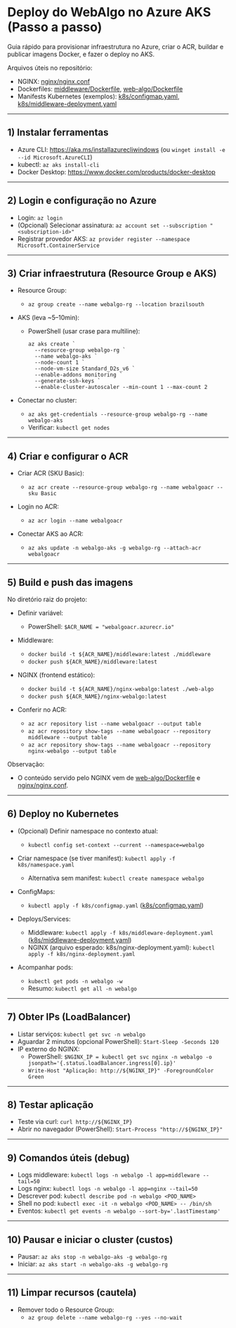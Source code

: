 # Deploy do WebAlgo no Azure AKS (Passo a passo)

Guia rápido para provisionar infraestrutura no Azure, criar o ACR, buildar e publicar imagens Docker, e fazer o deploy no AKS.

Arquivos úteis no repositório:
- NGINX: [nginx/nginx.conf](nginx/nginx.conf)
- Dockerfiles: [middleware/Dockerfile](middleware/Dockerfile), [web-algo/Dockerfile](web-algo/Dockerfile)
- Manifests Kubernetes (exemplos): [k8s/configmap.yaml](k8s/configmap.yaml), [k8s/middleware-deployment.yaml](k8s/middleware-deployment.yaml)

---

## 1) Instalar ferramentas

- Azure CLI: https://aka.ms/installazurecliwindows (ou `winget install -e --id Microsoft.AzureCLI`)
- kubectl: `az aks install-cli`
- Docker Desktop: https://www.docker.com/products/docker-desktop

---

## 2) Login e configuração no Azure

- Login: `az login`
- (Opcional) Selecionar assinatura: `az account set --subscription "<subscription-id>"`
- Registrar provedor AKS: `az provider register --namespace Microsoft.ContainerService`

---

## 3) Criar infraestrutura (Resource Group e AKS)

- Resource Group:
  - `az group create --name webalgo-rg --location brazilsouth`

- AKS (leva ~5–10min):
  - PowerShell (usar crase para multiline):
    ```
    az aks create `
      --resource-group webalgo-rg `
      --name webalgo-aks `
      --node-count 1 `
      --node-vm-size Standard_D2s_v6 `
      --enable-addons monitoring `
      --generate-ssh-keys `
      --enable-cluster-autoscaler --min-count 1 --max-count 2
    ```

- Conectar no cluster:
  - `az aks get-credentials --resource-group webalgo-rg --name webalgo-aks`
  - Verificar: `kubectl get nodes`

---

## 4) Criar e configurar o ACR

- Criar ACR (SKU Basic):
  - `az acr create --resource-group webalgo-rg --name webalgoacr --sku Basic`

- Login no ACR:
  - `az acr login --name webalgoacr`

- Conectar AKS ao ACR:
  - `az aks update -n webalgo-aks -g webalgo-rg --attach-acr webalgoacr`

---

## 5) Build e push das imagens

No diretório raiz do projeto:

- Definir variável:
  - PowerShell: `$ACR_NAME = "webalgoacr.azurecr.io"`

- Middleware:
  - `docker build -t ${ACR_NAME}/middleware:latest ./middleware`
  - `docker push ${ACR_NAME}/middleware:latest`

- NGINX (frontend estático):
  - `docker build -t ${ACR_NAME}/nginx-webalgo:latest ./web-algo`
  - `docker push ${ACR_NAME}/nginx-webalgo:latest`

- Conferir no ACR:
  - `az acr repository list --name webalgoacr --output table`
  - `az acr repository show-tags --name webalgoacr --repository middleware --output table`
  - `az acr repository show-tags --name webalgoacr --repository nginx-webalgo --output table`

Observação:
- O conteúdo servido pelo NGINX vem de [web-algo/Dockerfile](web-algo/Dockerfile) e [nginx/nginx.conf](nginx/nginx.conf).

---

## 6) Deploy no Kubernetes

- (Opcional) Definir namespace no contexto atual:
  - `kubectl config set-context --current --namespace=webalgo`

- Criar namespace (se tiver manifest): `kubectl apply -f k8s/namespace.yaml`
  - Alternativa sem manifest: `kubectl create namespace webalgo`

- ConfigMaps:
  - `kubectl apply -f k8s/configmap.yaml` ([k8s/configmap.yaml](k8s/configmap.yaml))

- Deploys/Services:
  - Middleware: `kubectl apply -f k8s/middleware-deployment.yaml` ([k8s/middleware-deployment.yaml](k8s/middleware-deployment.yaml))
  - NGINX (arquivo esperado: k8s/nginx-deployment.yaml): `kubectl apply -f k8s/nginx-deployment.yaml`

- Acompanhar pods:
  - `kubectl get pods -n webalgo -w`
  - Resumo: `kubectl get all -n webalgo`

---

## 7) Obter IPs (LoadBalancer)

- Listar serviços: `kubectl get svc -n webalgo`
- Aguardar 2 minutos (opcional PowerShell): `Start-Sleep -Seconds 120`
- IP externo do NGINX:
  - PowerShell: `$NGINX_IP = kubectl get svc nginx -n webalgo -o jsonpath='{.status.loadBalancer.ingress[0].ip}'`
  - `Write-Host "Aplicação: http://${NGINX_IP}" -ForegroundColor Green`

---

## 8) Testar aplicação

- Teste via curl: `curl http://${NGINX_IP}`
- Abrir no navegador (PowerShell): `Start-Process "http://${NGINX_IP}"`

---

## 9) Comandos úteis (debug)

- Logs middleware: `kubectl logs -n webalgo -l app=middleware --tail=50`
- Logs nginx: `kubectl logs -n webalgo -l app=nginx --tail=50`
- Descrever pod: `kubectl describe pod -n webalgo <POD_NAME>`
- Shell no pod: `kubectl exec -it -n webalgo <POD_NAME> -- /bin/sh`
- Eventos: `kubectl get events -n webalgo --sort-by='.lastTimestamp'`

---

## 10) Pausar e iniciar o cluster (custos)

- Pausar: `az aks stop -n webalgo-aks -g webalgo-rg`
- Iniciar: `az aks start -n webalgo-aks -g webalgo-rg`

---

## 11) Limpar recursos (cautela)

- Remover todo o Resource Group:
  - `az group delete --name webalgo-rg --yes --no-wait`
